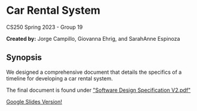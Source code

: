 # Car Rental System
CS250 Spring 2023 - Group 19

**Created by:** Jorge Campillo, Giovanna Ehrig, and SarahAnne Espinoza

<h2> Synopsis </h2>

We designed a comprehensive document that details the specifics of a timeline for developing a car rental system.

The final document is found under ["Software Design Specification V2.pdf"](https://github.com/uhohgio/CS250-Sp23-Group19/blob/main/Software%20Design%20Specification%20V2.pdf)

[Google Slides Version!](https://docs.google.com/presentation/d/e/2PACX-1vTv3S-49F-Cq1JCz9AcMb0-26lVSGqWRPrpDfyQ6z_r2H1uwlNYn1QOAjaZk6o4SFO12becDzIL_mW6/pub?start=false&loop=false&delayms=3000)
